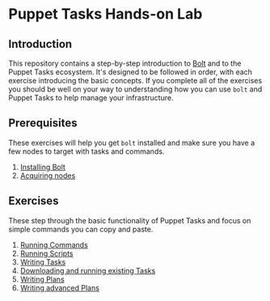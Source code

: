 # Puppet Tasks Hands-on Lab

## Introduction

This repository contains a step-by-step introduction to [Bolt](https://github.com/puppetlabs/bolt) and to the Puppet Tasks ecosystem. It's designed to be followed in order, with each exercise introducing the basic concepts. If you complete all of the exercises you should be well on your way to understanding how you can use `bolt` and Puppet Tasks to help manage your infrastructure.  

## Prerequisites

These exercises will help you get `bolt` installed and make sure you have a few nodes to target with tasks and commands. 

1. [Installing Bolt](1-installing-bolt)
1. [Acquiring nodes](2-acquiring-nodes)

## Exercises

These step through the basic functionality of Puppet Tasks and focus on simple commands you can copy and paste.

1. [Running Commands](3-running-commands)
1. [Running Scripts](4-running-scripts)
1. [Writing Tasks](5-writing-tasks)
1. [Downloading and running existing Tasks](6-downloading-and-running-existing-tasks)
1. [Writing Plans](7-writing-plans)
1. [Writing advanced Plans](8-writing-advanced-plans)

